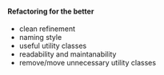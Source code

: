 #### Refactoring for the better
- clean refinement
- naming style
- useful utility classes
- readability and maintanability
- remove/move unnecessary utility classes